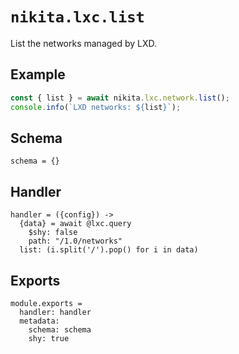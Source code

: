 # `nikita.lxc.list`

List the networks managed by LXD.

## Example

```js
const { list } = await nikita.lxc.network.list();
console.info(`LXD networks: ${list}`);
```

## Schema

    schema = {}

## Handler

    handler = ({config}) ->
      {data} = await @lxc.query
        $shy: false
        path: "/1.0/networks"
      list: (i.split('/').pop() for i in data)

## Exports

    module.exports =
      handler: handler
      metadata:
        schema: schema
        shy: true

